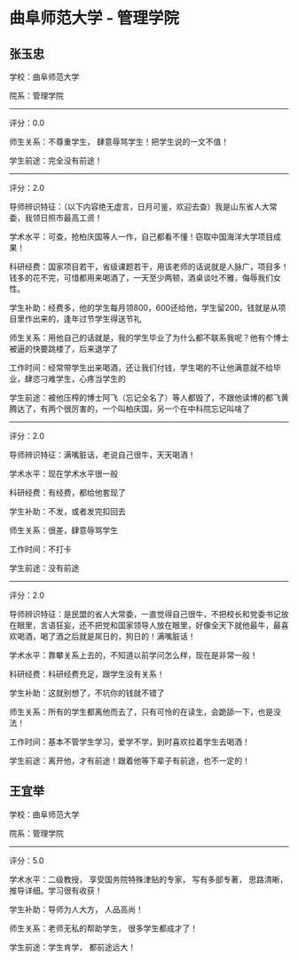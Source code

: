# 曲阜师范大学 - 管理学院

## 张玉忠

学校：曲阜师范大学

院系：管理学院

* * *

评分：0.0

师生关系：不尊重学生， 肆意辱骂学生！把学生说的一文不值！

学生前途：完全没有前途！

* * *

评分：2.0

导师辨识特征：（以下内容绝无虚言，日月可鉴，欢迎去查）我是山东省人大常委，我领日照市最高工资！

学术水平：可查，抢柏庆国等人一作，自己都看不懂！窃取中国海洋大学项目成果！

科研经费：国家项目若干，省级课题若干，用该老师的话说就是人脉广，项目多！钱多的花不完，可惜都用来喝酒了，一天至少两顿，酒桌谈吐不雅，侮辱我们女性。

学生补助：经费多，他的学生每月领800，600还给他，学生留200，钱就是从项目里作出来的，逢年过节学生得送节礼

师生关系：用他自己的话就是，我的学生毕业了为什么都不联系我呢？他有个博士被逼的快要跳楼了，后来退学了

工作时间：经常带学生出来喝酒，还让我们付钱，学生喝的不让他满意就不给毕业，肆恣刁难学生，心疼当学生的

学生前途：被他压榨的博士阿飞（忘记全名了）等人都毁了，不跟他读博的都飞黄腾达了，有两个很厉害的，一个叫柏庆国，另一个在中科院忘记叫啥了

* * *

评分：2.0

导师辨识特征：满嘴脏话，老说自己很牛，天天喝酒！

学术水平：现在学术水平很一般

科研经费：有经费，都给他套现了

学生补助：不发，或者发完扣回去

师生关系：很差，肆意辱骂学生

工作时间：不打卡

学生前途：没有前途

* * *

评分：2.0

导师辨识特征：是民盟的省人大常委，一直觉得自己很牛，不把校长和党委书记放在眼里，言语狂妄，还不把党和国家领导人放在眼里，好像全天下就他最牛，最喜欢喝酒，喝了酒之后就是屌日的，狗日的！满嘴脏话！

学术水平：靠攀关系上去的，不知道以前学问怎么样，现在是非常一般！

科研经费：科研经费充足，跟学生没有关系！

学生补助：这就别想了，不坑你的钱就不错了

师生关系：所有的学生都离他而去了，只有可怜的在读生，会跪舔一下，也是没法！

工作时间：基本不管学生学习，爱学不学，到时喜欢拉着学生去喝酒！

学生前途：离开他，才有前途！跟着他等下辈子有前途，也不一定的！

## 王宜举

学校：曲阜师范大学

院系：管理学院

* * *

评分：5.0

学术水平：二级教授， 享受国务院特殊津贴的专家， 写有多部专著， 思路清晰， 推导详细。学习很有收获！

学生补助：导师为人大方， 人品高尚！

师生关系：老师无私的帮助学生， 很多学生都成才了！

学生前途：学生肯学， 都前途远大！